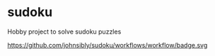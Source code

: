 # sudoku
Hobby project to solve sudoku puzzles

https://github.com/johnsibly/sudoku/workflows/workflow/badge.svg
